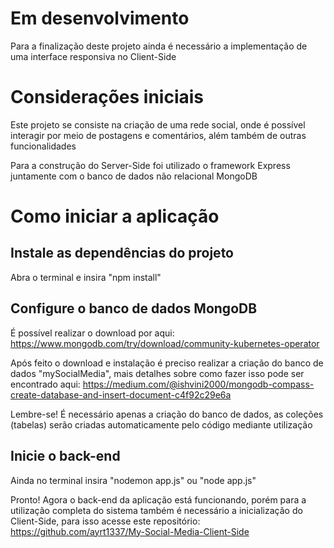 # Em desenvolvimento

Para a finalização deste projeto ainda é necessário a implementação de uma interface responsiva no Client-Side

# Considerações iniciais

Este projeto se consiste na criação de uma rede social, onde é possível interagir por meio de postagens e comentários, além também de outras funcionalidades

Para a construção do Server-Side foi utilizado o framework Express juntamente com o banco de dados não relacional MongoDB

# Como iniciar a aplicação

## Instale as dependências do projeto

Abra o terminal e insira "npm install"

## Configure o banco de dados MongoDB

É possível realizar o download por aqui: https://www.mongodb.com/try/download/community-kubernetes-operator

Após feito o download e instalação é preciso realizar a criação do banco de dados "mySocialMedia", mais detalhes sobre como fazer isso pode ser encontrado aqui: https://medium.com/@ishvini2000/mongodb-compass-create-database-and-insert-document-c4f92c29e6a

Lembre-se! É necessário apenas a criação do banco de dados, as coleções (tabelas) serão criadas automaticamente pelo código mediante utilização

## Inicie o back-end

Ainda no terminal insira "nodemon app.js" ou "node app.js"

Pronto! Agora o back-end da aplicação está funcionando, porém para a utilização completa do sistema também é necessário a inicialização do Client-Side, para isso acesse este repositório: https://github.com/ayrt1337/My-Social-Media-Client-Side
